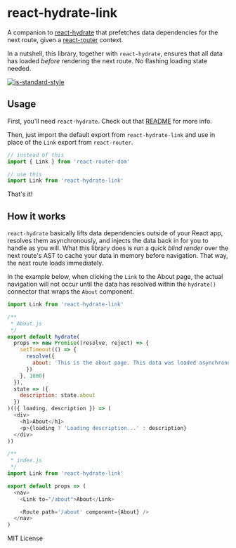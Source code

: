 # react-hydrate-link
A companion to [react-hydrate](https://github.com/estrattonbailey/react-hydrate) that prefetches data dependencies for the next route, given a [react-router](https://github.com/ReactTraining/react-router) context.

In a nutshell, this library, together with `react-hydrate`, ensures that all data has loaded *before* rendering the next route. No flashing loading state needed.

[![js-standard-style](https://cdn.rawgit.com/feross/standard/master/badge.svg)](http://standardjs.com)

## Usage
First, you'll need `react-hydrate`. Check out that [README](https://github.com/estrattonbailey/react-hydrate) for more info.

Then, just import the default export from `react-hydrate-link` and use in place of the `Link` export from `react-router`.

```javascript
// instead of this
import { Link } from 'react-router-dom'

// use this
import Link from 'react-hydrate-link'
```

That's it!

## How it works
`react-hydrate` basically lifts data dependencies outside of your React app, resolves them asynchronously, and injects the data back in for you to handle as you will. What this library does is run a quick *blind render* over the next route's AST to cache your data in memory before navigation. That way, the next route loads immediately.

In the example below, when clicking the `Link` to the About page, the actual navigation will not occur until the data has resolved within the `hydrate()` connector that wraps the `About` component.
```javascript
import Link from 'react-hydrate-link'

/**
 * About.js
 */
export default hydrate(
  props => new Promise((resolve, reject) => {
    setTimeout(() => {
      resolve({
        about: 'This is the about page. This data was loaded asynchronously.'
      })
    }, 1000)
  }),
  state => ({
    description: state.about
  })
)(({ loading, description }) => (
  <div>
    <h1>About</h1>
    <p>{loading ? 'Loading description...' : description}
  </div>
))

/**
 * index.js
 */
import Link from 'react-hydrate-link'

export default props => (
  <nav>
    <Link to="/about">About</Link>

    <Route path='/about' component={About} />
  </nav>
)
```

MIT License
